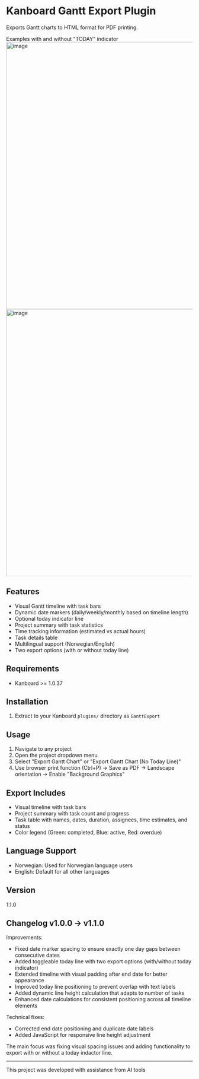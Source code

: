 # Kanboard Gantt Export Plugin

Exports Gantt charts to HTML format for PDF printing.

Examples with and without "TODAY" indicator
<img width="1280" height="720" alt="image" src="https://github.com/user-attachments/assets/c394d414-4d37-46f9-99e5-2fb66b2798d8" />
<img width="1280" height="720" alt="image" src="https://github.com/user-attachments/assets/af3ecd2a-736d-46de-aa04-1fd26162a363" />



## Features

- Visual Gantt timeline with task bars
- Dynamic date markers (daily/weekly/monthly based on timeline length)
- Optional today indicator line
- Project summary with task statistics
- Time tracking information (estimated vs actual hours)
- Task details table
- Multilingual support (Norwegian/English)
- Two export options (with or without today line)

## Requirements

- Kanboard >= 1.0.37

## Installation

1. Extract to your Kanboard `plugins/` directory as `GanttExport`

## Usage

1. Navigate to any project
2. Open the project dropdown menu
3. Select "Export Gantt Chart" or "Export Gantt Chart (No Today Line)"
4. Use browser print function (Ctrl+P) → Save as PDF → Landscape orientation → Enable "Background Graphics"

## Export Includes

- Visual timeline with task bars
- Project summary with task count and progress
- Task table with names, dates, duration, assignees, time estimates, and status
- Color legend (Green: completed, Blue: active, Red: overdue)

## Language Support

- Norwegian: Used for Norwegian language users
- English: Default for all other languages

## Version

1.1.0



## Changelog v1.0.0 → v1.1.0

  Improvements:
  - Fixed date marker spacing to ensure exactly one day gaps between consecutive dates
  - Added toggleable today line with two export options (with/without today indicator)
  - Extended timeline with visual padding after end date for better appearance
  - Improved today line positioning to prevent overlap with text labels
  - Added dynamic line height calculation that adapts to number of tasks
  - Enhanced date calculations for consistent positioning across all timeline elements

  Technical fixes:
  - Corrected end date positioning and duplicate date labels
  - Added JavaScript for responsive line height adjustment

  The main focus was fixing visual spacing issues and adding functionality to export with or without a today indactor line.


---
  This project was developed with assistance from AI tools
